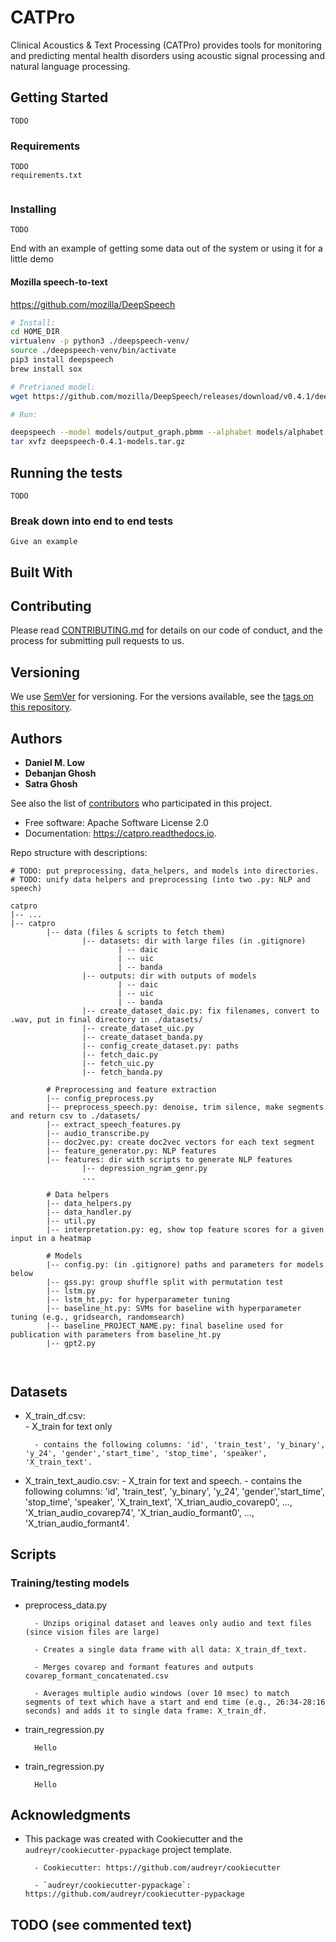 # CATPro

Clinical Acoustics & Text Processing (CATPro) provides tools for monitoring and predicting mental health disorders using acoustic signal processing and natural language processing.

## Getting Started

```
TODO 
```

### Requirements

```
TODO
requirements.txt


```

### Installing


```
TODO
```

End with an example of getting some data out of the system or using it for a little demo


#### Mozilla speech-to-text
https://github.com/mozilla/DeepSpeech

```bash
# Install:
cd HOME_DIR
virtualenv -p python3 ./deepspeech-venv/
source ./deepspeech-venv/bin/activate
pip3 install deepspeech
brew install sox

# Pretrianed model:
wget https://github.com/mozilla/DeepSpeech/releases/download/v0.4.1/deepspeech-0.4.1-models.tar.gz

# Run:

deepspeech --model models/output_graph.pbmm --alphabet models/alphabet.txt --lm models/lm.binary --trie models/trie --audio ./data/datasets/banda/556_b.wav
tar xvfz deepspeech-0.4.1-models.tar.gz
```

## Running the tests

```
TODO
```

### Break down into end to end tests

```
Give an example
```

## Built With

<!-- * [Dropwizard](http://www.dropwizard.io/1.0.2/docs/) - The web framework used
* [Maven](https://maven.apache.org/) - Dependency Management
* [ROME](https://rometools.github.io/rome/) - Used to generate RSS Feeds -->

## Contributing

Please read [CONTRIBUTING.md](https://gist.github.com/PurpleBooth/b24679402957c63ec426) for details on our code of conduct, and the process for submitting pull requests to us.

## Versioning

We use [SemVer](http://semver.org/) for versioning. For the versions available, see the [tags on this repository](https://github.com/your/project/tags). 

## Authors

* **Daniel M. Low** 
* **Debanjan Ghosh**
* **Satra Ghosh** 

See also the list of [contributors](https://github.com/your/project/contributors) who participated in this project.

* Free software: Apache Software License 2.0
* Documentation: https://catpro.readthedocs.io.

Repo structure with descriptions:



```
# TODO: put preprocessing, data_helpers, and models into directories. 
# TODO: unify data helpers and preprocessing (into two .py: NLP and speech)

catpro
|-- ...
|-- catpro
        |-- data (files & scripts to fetch them)
                |-- datasets: dir with large files (in .gitignore)
                        | -- daic
                        | -- uic
                        | -- banda
                |-- outputs: dir with outputs of models
                        | -- daic
                        | -- uic
                        | -- banda
                |-- create_dataset_daic.py: fix filenames, convert to .wav, put in final directory in ./datasets/
                |-- create_dataset_uic.py
                |-- create_dataset_banda.py
                |-- config_create_dataset.py: paths
                |-- fetch_daic.py
                |-- fetch_uic.py
                |-- fetch_banda.py

        # Preprocessing and feature extraction
        |-- config_preprocess.py
        |-- preprocess_speech.py: denoise, trim silence, make segments and return csv to ./datasets/
        |-- extract_speech_features.py 
        |-- audio_transcribe.py
        |-- doc2vec.py: create doc2vec vectors for each text segment
        |-- feature_generator.py: NLP features
        |-- features: dir with scripts to generate NLP features
                |-- depression_ngram_genr.py
                ...

        # Data helpers
        |-- data_helpers.py
        |-- data_handler.py
        |-- util.py
        |-- interpretation.py: eg, show top feature scores for a given input in a heatmap

        # Models
        |-- config.py: (in .gitignore) paths and parameters for models below
        |-- gss.py: group shuffle split with permutation test
        |-- lstm.py
        |-- lstm_ht.py: for hyperparameter tuning
        |-- baseline_ht.py: SVMs for baseline with hyperparameter tuning (e.g., gridsearch, randomsearch)
        |-- baseline_PROJECT_NAME.py: final baseline used for publication with parameters from baseline_ht.py
        |-- gpt2.py

        
```





## Datasets

- X_train_df.csv:  
        - X_train for text only

        - contains the following columns: 'id', 'train_test', 'y_binary', 'y_24', 'gender','start_time', 'stop_time', 'speaker', 'X_train_text'.

- X_train_text_audio.csv:
        - X_train for text and speech.
        - contains the following columns: 'id', 'train_test', 'y_binary', 'y_24', 'gender','start_time', 'stop_time', 'speaker', 'X_train_text', 'X_trian_audio_covarep0', ..., 'X_trian_audio_covarep74', 'X_trian_audio_formant0', ..., 'X_trian_audio_formant4'.  




## Scripts
### Training/testing models
- preprocess_data.py
        
        - Unzips original dataset and leaves only audio and text files (since vision files are large)
        
        - Creates a single data frame with all data: X_train_df_text. 

        - Merges covarep and formant features and outputs covarep_formant_concatenated.csv

        - Averages multiple audio windows (over 10 msec) to match segments of text which have a start and end time (e.g., 26:34-28:16 seconds) and adds it to single data frame: X_train_df.


- train_regression.py

        Hello


- train_regression.py

        Hello



## Acknowledgments

* This package was created with Cookiecutter and the `audreyr/cookiecutter-pypackage` project template.

        - Cookiecutter: https://github.com/audreyr/cookiecutter

        - `audreyr/cookiecutter-pypackage`: https://github.com/audreyr/cookiecutter-pypackage



TODO (see commented text)
-----


[//]: <> (add this at some point
.. image:: https://img.shields.io/pypi/v/catpro.svg
        :target: https://pypi.python.org/pypi/catpro
.. image:: https://img.shields.io/travis/danielmlow/catpro.svg
        :target: https://travis-ci.org/danielmlow/catpro
.. image:: https://readthedocs.org/projects/catpro/badge/?version=latest
        :target: https://catpro.readthedocs.io/en/latest/?badge=latest
        :alt: Documentation Status
.. image:: https://pyup.io/repos/github/danielmlow/catpro/shield.svg
     :target: https://pyup.io/repos/github/danielmlow/catpro/
     :alt: Updates 
)
